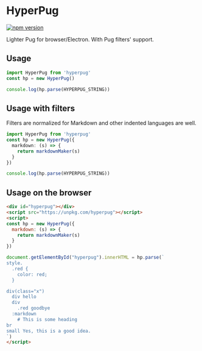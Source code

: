 # HyperPug

[![npm version](https://badge.fury.io/js/hyperpug.svg)](https://badge.fury.io/js/hyperpug)

Lighter Pug for browser/Electron. With Pug filters' support.

## Usage

```typescript
import HyperPug from 'hyperpug'
const hp = new HyperPug()

console.log(hp.parse(HYPERPUG_STRING))
```

## Usage with filters

Filters are normalized for Markdown and other indented languages are well.

```typescript
import HyperPug from 'hyperpug'
const hp = new HyperPug({
  markdown: (s) => {
    return markdownMaker(s)
  }
})

console.log(hp.parse(HYPERPUG_STRING))
```

## Usage on the browser

```html
<div id="hyperpug"></div>
<script src="https://unpkg.com/hyperpug"></script>
<script>
const hp = new HyperPug({
  markdown: (s) => {
    return markdownMaker(s)
  }
})

document.getElementById("hyperpug").innerHTML = hp.parse(`
style.
  .red {
    color: red;
  }

div(class="x")
  div hello
  div
    .red goodbye
  :markdown
    # This is some heading
br
small Yes, this is a good idea.
`)
</script>
```
